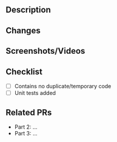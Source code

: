 ## Description

## Changes

## Screenshots/Videos

## Checklist
- [ ] Contains no duplicate/temporary code
- [ ] Unit tests added

## Related PRs
- Part 2: ...
- Part 3: ...
